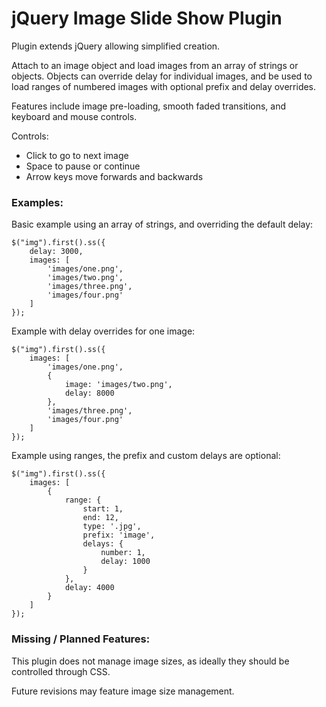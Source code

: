 
# jQuery Image Slide Show Plugin

Plugin extends jQuery allowing simplified creation.

Attach to an image object and load images from an array of strings or objects.  Objects can override delay for individual images, and be used to load ranges of numbered images with optional prefix and delay overrides.

Features include image pre-loading, smooth faded transitions, and keyboard and mouse controls.

Controls:

- Click to go to next image
- Space to pause or continue
- Arrow keys move forwards and backwards


### Examples:

Basic example using an array of strings, and overriding the default delay:

	$("img").first().ss({
		delay: 3000,
		images: [
			'images/one.png',
			'images/two.png',
			'images/three.png',
			'images/four.png'
		]
	});


Example with delay overrides for one image:

	$("img").first().ss({
		images: [
			'images/one.png',
			{
				image: 'images/two.png',
				delay: 8000
			},
			'images/three.png',
			'images/four.png'
		]
	});


Example using ranges, the prefix and custom delays are optional:

	$("img").first().ss({
		images: [
			{
				range: {
					start: 1,
					end: 12,
					type: '.jpg',
					prefix: 'image',
					delays: {
						number: 1,
						delay: 1000
					}
				},
				delay: 4000
			}
		]
	});


### Missing / Planned Features:

This plugin does not manage image sizes, as ideally they should be controlled through CSS.

Future revisions may feature image size management.
